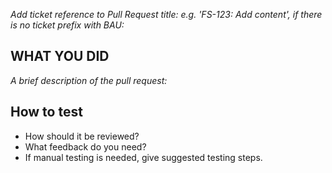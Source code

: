 _Add ticket reference to Pull Request title: e.g. 'FS-123: Add content', if there is no ticket prefix with BAU:_

## WHAT YOU DID
_A brief description of the pull request:_ 

## How to test

- How should it be reviewed? 
- What feedback do you need? 
- If manual testing is needed, give suggested testing steps.
